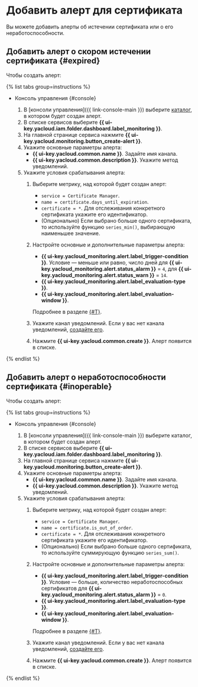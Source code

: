 # Добавить алерт для сертификата

Вы можете добавить алерты об истечении сертификата или о его неработоспособности.

## Добавить алерт о скором истечении сертификата {#expired}

Чтобы создать алерт:

{% list tabs group=instructions %}

- Консоль управления {#console}

  1. В [консоли управления]({{ link-console-main }}) выберите [каталог](../../resource-manager/concepts/resources-hierarchy.md#folder), в котором будет создан алерт.
  1. В списке сервисов выберите **{{ ui-key.yacloud.iam.folder.dashboard.label_monitoring }}**.
  1. На главной странице сервиса нажмите **{{ ui-key.yacloud.monitoring.button_create-alert }}**.
  1. Укажите основные параметры алерта:
     * **{{ ui-key.yacloud.common.name }}**. Задайте имя канала.
     * **{{ ui-key.yacloud.common.description }}**. Укажите метод уведомлений.
  1. Укажите условия срабатывания алерта:
     1. Выберите метрику, над которой будет создан алерт:
        * `service = Certificate Manager`.
        * `name = certificate.days_until_expiration`.
        * `certificate = *`. Для отслеживания конкретного сертификата укажите его идентификатор.
        * (Опционально) Если выбрано больше одного сертификата, то используйте функцию `series_min()`, выбирающую наименьшее значение.
     1. Настройте основные и дополнительные параметры алерта:
        * **{{ ui-key.yacloud_monitoring.alert.label_trigger-condition }}**. Условие — меньше или равно, число дней для **{{ ui-key.yacloud_monitoring.alert.status_alarm }}** = `4`, для **{{ ui-key.yacloud_monitoring.alert.status_warn }}** = `14`. 
        * **{{ ui-key.yacloud_monitoring.alert.label_evaluation-type }}**.
        * **{{ ui-key.yacloud_monitoring.alert.label_evaluation-window }}**.

        
        Подробнее в разделе [{#T}](../../monitoring/concepts/alerting/alert.md#condition).


     1. Укажите канал уведомлений. Если у вас нет канала уведомлений, [создайте его](../../monitoring/operations/alert/create-channel.md).
     1. Нажмите **{{ ui-key.yacloud.common.create }}**. Алерт появится в списке.

{% endlist %}

## Добавить алерт о неработоспособности сертификата {#inoperable}

Чтобы создать алерт:

{% list tabs group=instructions %}

- Консоль управления {#console}

  1. В [консоли управления]({{ link-console-main }}) выберите каталог, в котором будет создан алерт.
  1. В списке сервисов выберите **{{ ui-key.yacloud.iam.folder.dashboard.label_monitoring }}**.
  1. На главной странице сервиса нажмите **{{ ui-key.yacloud.monitoring.button_create-alert }}**.
  1. Укажите основные параметры алерта:
     * **{{ ui-key.yacloud.common.name }}**. Задайте имя канала.
     * **{{ ui-key.yacloud.common.description }}**. Укажите метод уведомлений.
  1. Укажите условия срабатывания алерта:
     1. Выберите метрику, над которой будет создан алерт:
        * `service = Certificate Manager`.
        * `name = certificate.is_out_of_order`.
        * `certificate = *`. Для отслеживания конкретного сертификата укажите его идентификатор.
        * (Опционально) Если выбрано больше одного сертификата, то используйте суммирующую функцию `series_sum()`.
     1. Настройте основные и дополнительные параметры алерта:
        * **{{ ui-key.yacloud_monitoring.alert.label_trigger-condition }}**. Условие — больше, количество неработоспособных сертификатов для **{{ ui-key.yacloud_monitoring.alert.status_alarm }}** = `0`. 
        * **{{ ui-key.yacloud_monitoring.alert.label_evaluation-type }}**.
        * **{{ ui-key.yacloud_monitoring.alert.label_evaluation-window }}**.

        
        Подробнее в разделе [{#T}](../../monitoring/concepts/alerting/alert.md#condition). 


     1. Укажите канал уведомлений. Если у вас нет канала уведомлений, [создайте его](../../monitoring/operations/alert/create-channel.md).
     1. Нажмите **{{ ui-key.yacloud.common.create }}**. Алерт появится в списке.

{% endlist %}